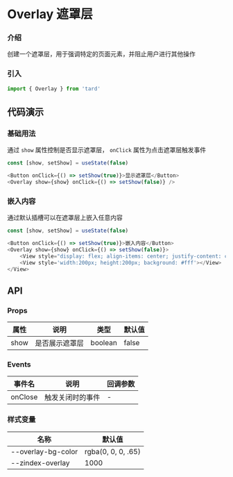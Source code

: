 
# Overlay 遮罩层
### 介绍
创建一个遮罩层，用于强调特定的页面元素，并阻止用户进行其他操作
### 引入
```js
import { Overlay } from 'tard'
```
## 代码演示
### 基础用法
通过 `show` 属性控制是否显示遮罩层， `onClick` 属性为点击遮罩层触发事件
```js
const [show, setShow] = useState(false)

<Button onClick={() => setShow(true)}>显示遮罩层</Button>
<Overlay show={show} onClick={() => setShow(false)} />
```

### 嵌入内容
通过默认插槽可以在遮罩层上嵌入任意内容
```js
const [show, setShow] = useState(false)

<Button onClick={() => setShow(true)}>嵌入内容</Button>
<Overlay show={show} onClick={() => setShow(false)}>
    <View style="display: flex; align-items: center; justify-content: center; height: 100%;" >
    <View style='width:200px; height:200px; background: #fff'></View>
</View>
```

## API
### Props
|  属性   | 说明  | 类型 | 默认值 |
|  ----  | ----  | ---- | ---- |
|  show  | 是否展示遮罩层  | boolean | false |

### Events
|  事件名   | 说明  | 回调参数 |
|  ----  | ----  | ---- |
| onClose | 触发关闭时的事件 | - | 

### 样式变量
|  名称  | 默认值 |
|  ---- | ---- |
|  --overlay-bg-color | rgba(0, 0, 0, .65) |
|  --zindex-overlay  | 1000 |